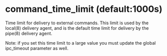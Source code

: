 # command_time_limit (default:1000s) 


Time limit for delivery to external commands. This limit is used
by the local(8) delivery agent, and is the default time limit for
delivery by the pipe(8) delivery agent.



Note: if you set this time limit to a large value you must update the
global ipc_timeout parameter as well.



